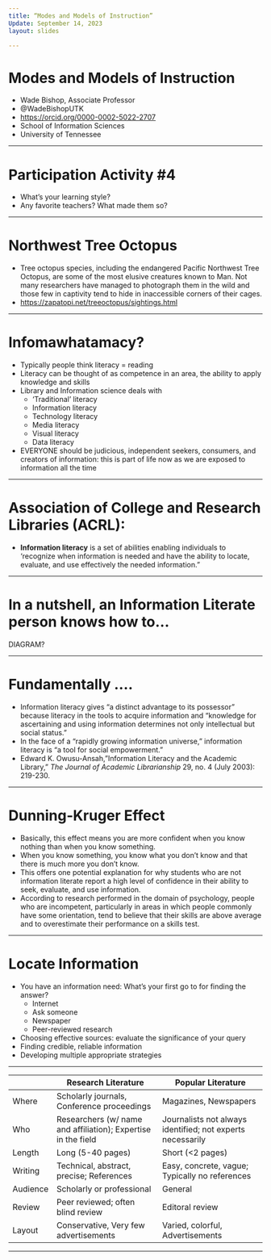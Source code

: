```yaml
---
title: “Modes and Models of Instruction”
Update: September 14, 2023
layout: slides

---
```


# Modes and Models of Instruction
- Wade Bishop, Associate Professor
- @WadeBishopUTK
- https://orcid.org/0000-0002-5022-2707
- School of Information Sciences
- University of Tennessee

---

# Participation Activity #4 

- What’s your learning style?
- Any favorite teachers? What made them so?

---

# Northwest Tree Octopus

- Tree octopus species, including the endangered Pacific Northwest Tree Octopus, are some of the most elusive creatures known to Man. Not many researchers have managed to photograph them in the wild and those few in captivity tend to hide in inaccessible corners of their cages.
- https://zapatopi.net/treeoctopus/sightings.html

---

# Infomawhatamacy?

- Typically people think literacy = reading
- Literacy can be thought of as competence in an area, the ability to apply knowledge and skills
- Library and Information science deals with
  * ‘Traditional’ literacy
  * Information literacy
  * Technology literacy
  * Media literacy
  * Visual literacy
  * Data literacy
- EVERYONE should be judicious, independent seekers, consumers, and creators of information: this is part of life now as we are exposed to information all the time

---

# Association of College and Research Libraries (ACRL):

- **Information literacy** is a set of abilities enabling individuals to ‘recognize when information is needed and have the ability to locate, evaluate, and use effectively the needed information.”

---

# In a nutshell, an Information Literate person knows how to…

DIAGRAM?

---

# Fundamentally ….

- Information literacy gives “a distinct advantage to its possessor” because literacy in the tools to acquire information and “knowledge for ascertaining and using information determines not only intellectual but social status.”
- In the face of a “rapidly growing information universe,” information literacy is “a tool for social empowerment.”
- Edward K. Owusu-Ansah,”Information Literacy and the Academic Library,” *The Journal of Academic Librarianship* 29, no. 4 (July 2003): 219-230.

---

#  Dunning‐Kruger Effect

- Basically, this effect means you are more confident when you know nothing than when you know something. 
- When you know something, you know what you don’t know and that there is much more you don’t know.
- This offers one potential explanation for why students who are not information literate report a high level of confidence in their ability to seek, evaluate, and use information. 
- According to research performed in the domain of psychology, people who are incompetent, particularly in areas in which people commonly have some orientation, tend to believe that their skills are above average and to overestimate their performance on a skills test.

---

# Locate Information

- You have an information need: What’s your first go to for finding the answer?
  * Internet
  * Ask someone
  * Newspaper
  * Peer-reviewed research
- Choosing effective sources: evaluate the significance of your query
- Finding credible, reliable information
- Developing multiple appropriate strategies

---

|   | Research Literature | Popular Literature |
| --- | ---------- | ------------ |
| Where | Scholarly journals, Conference proceedings | Magazines, Newspapers |
| Who | Researchers (w/ name and affiliation);  Expertise in the field | Journalists not always identified; not experts necessarily |
| Length | Long (5-40 pages) | Short  (<2 pages) |
| Writing | Technical, abstract, precise; References | Easy, concrete, vague; Typically no references |
| Audience | Scholarly or professional | General |
| Review | Peer reviewed; often blind review | Editoral review |
| Layout | Conservative, Very few advertisements | Varied, colorful, Advertisements |


---
